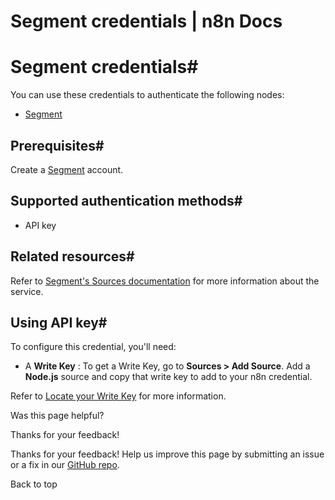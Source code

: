 # Segment credentials | n8n Docs

[ ](https://github.com/n8n-io/n8n-docs/edit/main/docs/integrations/builtin/credentials/segment.md "Edit this page")

# Segment credentials#

You can use these credentials to authenticate the following nodes:

  * [Segment](../../app-nodes/n8n-nodes-base.segment/)

## Prerequisites#

Create a [Segment](https://segment.com/) account.

## Supported authentication methods#

  * API key

## Related resources#

Refer to [Segment's Sources documentation](https://segment.com/docs/connections/sources/) for more information about the service.

## Using API key#

To configure this credential, you'll need:

  * A **Write Key** : To get a Write Key, go to **Sources > Add Source**. Add a **Node.js** source and copy that write key to add to your n8n credential.

Refer to [Locate your Write Key](https://segment.com/docs/connections/find-writekey/) for more information.

Was this page helpful? 

Thanks for your feedback! 

Thanks for your feedback! Help us improve this page by submitting an issue or a fix in our [GitHub repo](https://github.com/n8n-io/n8n-docs). 

Back to top